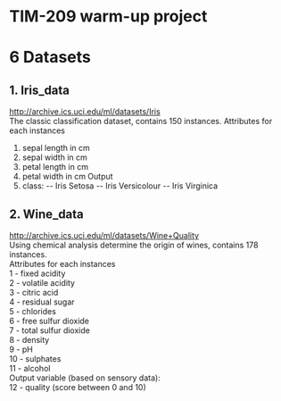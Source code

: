 # TIM-209 warm-up project

# 6 Datasets
## 1. Iris_data
http://archive.ics.uci.edu/ml/datasets/Iris  
The classic classification dataset, contains 150 instances.
Attributes for each instances
1. sepal length in cm 
2. sepal width in cm 
3. petal length in cm 
4. petal width in cm
Output
5. class:  -- Iris Setosa  -- Iris Versicolour  -- Iris Virginica

## 2. Wine_data
http://archive.ics.uci.edu/ml/datasets/Wine+Quality  
Using chemical analysis determine the origin of wines, contains 178 instances.  
Attributes for each instances  
1 - fixed acidity   
2 - volatile acidity   
3 - citric acid  
4 - residual sugar   
5 - chlorides   
6 - free sulfur dioxide   
7 - total sulfur dioxide   
8 - density   
9 - pH   
10 - sulphates   
11 - alcohol   
Output variable (based on sensory data):   
12 - quality (score between 0 and 10)  



